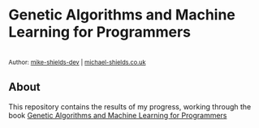 # Genetic Algorithms and Machine Learning for Programmers
<br/>
<sub>Author: <a href="https://github.com/mike-shields-dev" target="_blank">mike-shields-dev</a> | <a href="https://www.michael-shields.co.uk" target="_blank">michael-shields.co.uk</a></sub>

## About

This repository contains the results of my progress, working through the book <a href="https://pragprog.com/titles/fbmach/genetic-algorithms-and-machine-learning-for-programmers" rel="noopener noreferrer">Genetic Algorithms and Machine Learning for Programmers</a>

